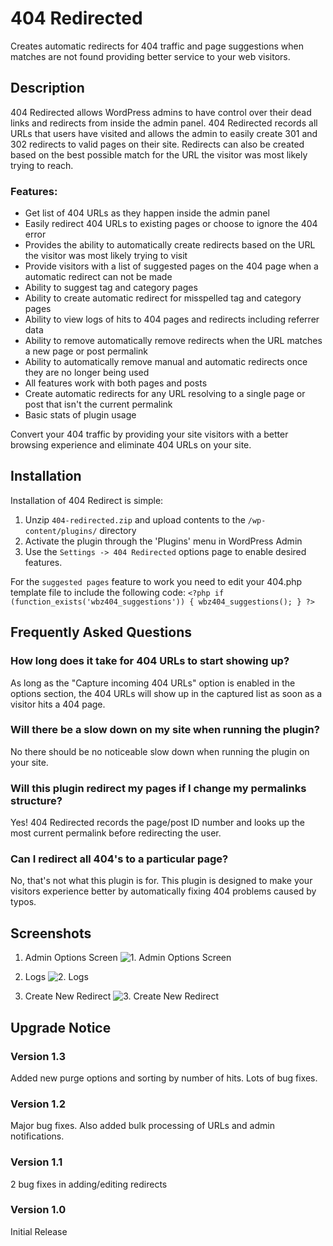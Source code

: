 # 404 Redirected #



Creates automatic redirects for 404 traffic and page suggestions when matches are not found providing better service to your web visitors.

## Description ##

404 Redirected allows WordPress admins to have control over their dead links and redirects from inside the admin panel. 404 Redirected records all URLs that users have visited and allows the admin to easily create 301 and 302 redirects to valid pages on their site. Redirects can also be created based on the best possible match for the URL the visitor was most likely trying to reach.

### Features: ###

* Get list of 404 URLs as they happen inside the admin panel
* Easily redirect 404 URLs to existing pages or choose to ignore the 404 error
* Provides the ability to automatically create redirects based on the URL the visitor was most likely trying to visit
* Provide visitors with a list of suggested pages on the 404 page when a automatic redirect can not be made
* Ability to suggest tag and category pages
* Ability to create automatic redirect for misspelled tag and category pages
* Ability to view logs of hits to 404 pages and redirects including referrer data
* Ability to remove automatically remove redirects when the URL matches a new page or post permalink
* Ability to automatically remove manual and automatic redirects once they are no longer being used
* All features work with both pages and posts
* Create automatic redirects for any URL resolving to a single page or post that isn't the current permalink
* Basic stats of plugin usage

Convert your 404 traffic by providing your site visitors with a better browsing experience and eliminate 404 URLs on your site.

## Installation ##

Installation of 404 Redirect is simple:

1. Unzip `404-redirected.zip` and upload contents to the `/wp-content/plugins/` directory
1. Activate the plugin through the 'Plugins' menu in WordPress Admin
1. Use the `Settings -> 404 Redirected` options page to enable desired features.

For the `suggested pages` feature to work you need to edit your 404.php template file to include the following code:
`<?php if (function_exists('wbz404_suggestions')) { wbz404_suggestions(); } ?>`

## Frequently Asked Questions ##

### How long does it take for 404 URLs to start showing up? ###

As long as the "Capture incoming 404 URLs" option is enabled in the options section, the 404 URLs will show up in the captured list as soon as a visitor hits a 404 page.

### Will there be a slow down on my site when running the plugin? ###

No there should be no noticeable slow down when running the plugin on your site.

### Will this plugin redirect my pages if I change my permalinks structure? ###

Yes! 404 Redirected records the page/post ID number and looks up the most current permalink before redirecting the user.

### Can I redirect all 404's to a particular page? ###

No, that's not what this plugin is for. This plugin is designed to make your visitors experience better by automatically fixing 404 problems caused by typos.

## Screenshots ##

1. Admin Options Screen
![1. Admin Options Screen](https://ps.w.org/404-redirected/assets/screenshot-1.jpg)

2. Logs
![2. Logs](https://ps.w.org/404-redirected/assets/screenshot-2.jpg)

3. Create New Redirect
![3. Create New Redirect](https://ps.w.org/404-redirected/assets/screenshot-3.png)



## Upgrade Notice ##

### Version 1.3 ###

Added new purge options and sorting by number of hits. Lots of bug fixes.

### Version 1.2 ###

Major bug fixes. Also added bulk processing of URLs and admin notifications.

### Version 1.1 ###

2 bug fixes in adding/editing redirects

### Version 1.0 ###

Initial Release
